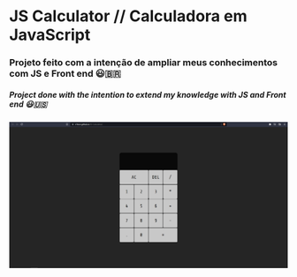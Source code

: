 <h1>JS Calculator // Calculadora em JavaScript</h1>
<h3>Projeto feito com a intenção de ampliar meus conhecimentos com JS e Front end 😃🇧🇷</h3>
<h5>Project done with the intention to extend my knowledge with JS and Front end 😃🇺🇸</h5>
<img src="calculadora.png">
